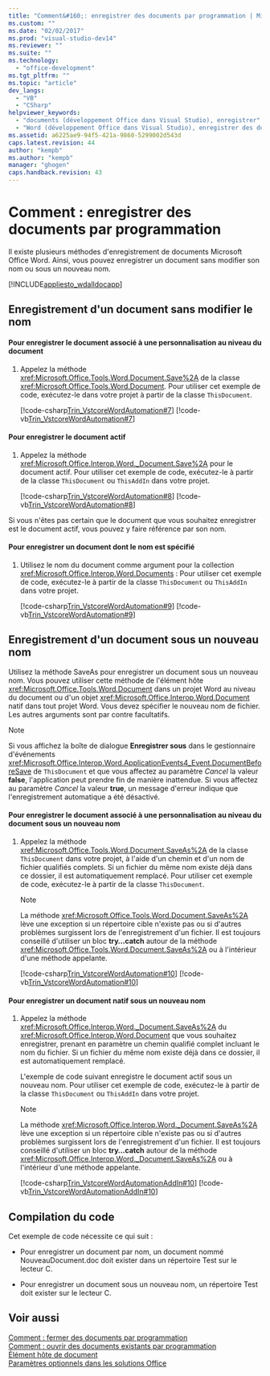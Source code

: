 ```yaml
---
title: "Comment&#160;: enregistrer des documents par programmation | Microsoft Docs"
ms.custom: ""
ms.date: "02/02/2017"
ms.prod: "visual-studio-dev14"
ms.reviewer: ""
ms.suite: ""
ms.technology: 
  - "office-development"
ms.tgt_pltfrm: ""
ms.topic: "article"
dev_langs: 
  - "VB"
  - "CSharp"
helpviewer_keywords: 
  - "documents (développement Office dans Visual Studio), enregistrer"
  - "Word (développement Office dans Visual Studio), enregistrer des documents"
ms.assetid: a6225ae9-94f5-421a-9860-5299002d543d
caps.latest.revision: 44
author: "kempb"
ms.author: "kempb"
manager: "ghogen"
caps.handback.revision: 43
---
```

# Comment&#160;: enregistrer des documents par programmation
  Il existe plusieurs méthodes d'enregistrement de documents Microsoft Office Word.  Ainsi, vous pouvez enregistrer un document sans modifier son nom ou sous un nouveau nom.  
  
 [!INCLUDE[appliesto_wdalldocapp](../vsto/includes/appliesto-wdalldocapp-md.md)]  
  
## Enregistrement d'un document sans modifier le nom  
  
#### Pour enregistrer le document associé à une personnalisation au niveau du document  
  
1.  Appelez la méthode <xref:Microsoft.Office.Tools.Word.Document.Save%2A> de la classe <xref:Microsoft.Office.Tools.Word.Document>.  Pour utiliser cet exemple de code, exécutez\-le dans votre projet à partir de la classe `ThisDocument`.  
  
     [!code-csharp[Trin_VstcoreWordAutomation#7](../snippets/csharp/VS_Snippets_OfficeSP/Trin_VstcoreWordAutomation/CS/ThisDocument.cs#7)]
     [!code-vb[Trin_VstcoreWordAutomation#7](../snippets/visualbasic/VS_Snippets_OfficeSP/Trin_VstcoreWordAutomation/VB/ThisDocument.vb#7)]  
  
#### Pour enregistrer le document actif  
  
1.  Appelez la méthode <xref:Microsoft.Office.Interop.Word._Document.Save%2A> pour le document actif.  Pour utiliser cet exemple de code, exécutez\-le à partir de la classe `ThisDocument` ou `ThisAddIn` dans votre projet.  
  
     [!code-csharp[Trin_VstcoreWordAutomation#8](../snippets/csharp/VS_Snippets_OfficeSP/Trin_VstcoreWordAutomation/CS/ThisDocument.cs#8)]
     [!code-vb[Trin_VstcoreWordAutomation#8](../snippets/visualbasic/VS_Snippets_OfficeSP/Trin_VstcoreWordAutomation/VB/ThisDocument.vb#8)]  
  
 Si vous n'êtes pas certain que le document que vous souhaitez enregistrer est le document actif, vous pouvez y faire référence par son nom.  
  
#### Pour enregistrer un document dont le nom est spécifié  
  
1.  Utilisez le nom du document comme argument pour la collection <xref:Microsoft.Office.Interop.Word.Documents> :  Pour utiliser cet exemple de code, exécutez\-le à partir de la classe `ThisDocument` ou `ThisAddIn` dans votre projet.  
  
     [!code-csharp[Trin_VstcoreWordAutomation#9](../snippets/csharp/VS_Snippets_OfficeSP/Trin_VstcoreWordAutomation/CS/ThisDocument.cs#9)]
     [!code-vb[Trin_VstcoreWordAutomation#9](../snippets/visualbasic/VS_Snippets_OfficeSP/Trin_VstcoreWordAutomation/VB/ThisDocument.vb#9)]  
  
## Enregistrement d'un document sous un nouveau nom  
 Utilisez la méthode SaveAs pour enregistrer un document sous un nouveau nom.  Vous pouvez utiliser cette méthode de l'élément hôte <xref:Microsoft.Office.Tools.Word.Document> dans un projet Word au niveau du document ou d'un objet <xref:Microsoft.Office.Interop.Word.Document> natif dans tout projet Word.  Vous devez spécifier le nouveau nom de fichier. Les autres arguments sont par contre facultatifs.  
  
> [!NOTE]  
>  Si vous affichez la boîte de dialogue **Enregistrer sous** dans le gestionnaire d'événements <xref:Microsoft.Office.Interop.Word.ApplicationEvents4_Event.DocumentBeforeSave> de `ThisDocument` et que vous affectez au paramètre *Cancel* la valeur **false**, l'application peut prendre fin de manière inattendue.  Si vous affectez au paramètre *Cancel* la valeur **true**, un message d'erreur indique que l'enregistrement automatique a été désactivé.  
  
#### Pour enregistrer le document associé à une personnalisation au niveau du document sous un nouveau nom  
  
1.  Appelez la méthode <xref:Microsoft.Office.Tools.Word.Document.SaveAs%2A> de la classe `ThisDocument` dans votre projet, à l'aide d'un chemin et d'un nom de fichier qualifiés complets.  Si un fichier du même nom existe déjà dans ce dossier, il est automatiquement remplacé.  Pour utiliser cet exemple de code, exécutez\-le à partir de la classe `ThisDocument`.  
  
    > [!NOTE]  
    >  La méthode <xref:Microsoft.Office.Tools.Word.Document.SaveAs%2A> lève une exception si un répertoire cible n'existe pas ou si d'autres problèmes surgissent lors de l'enregistrement d'un fichier.  Il est toujours conseillé d'utiliser un bloc **try…catch** autour de la méthode <xref:Microsoft.Office.Tools.Word.Document.SaveAs%2A> ou à l'intérieur d'une méthode appelante.  
  
     [!code-csharp[Trin_VstcoreWordAutomation#10](../snippets/csharp/VS_Snippets_OfficeSP/Trin_VstcoreWordAutomation/CS/ThisDocument.cs#10)]
     [!code-vb[Trin_VstcoreWordAutomation#10](../snippets/visualbasic/VS_Snippets_OfficeSP/Trin_VstcoreWordAutomation/VB/ThisDocument.vb#10)]  
  
#### Pour enregistrer un document natif sous un nouveau nom  
  
1.  Appelez la méthode <xref:Microsoft.Office.Interop.Word._Document.SaveAs%2A> du <xref:Microsoft.Office.Interop.Word.Document> que vous souhaitez enregistrer, prenant en paramètre un chemin qualifié complet incluant le nom du fichier.  Si un fichier du même nom existe déjà dans ce dossier, il est automatiquement remplacé.  
  
     L'exemple de code suivant enregistre le document actif sous un nouveau nom.  Pour utiliser cet exemple de code, exécutez\-le à partir de la classe `ThisDocument` ou `ThisAddIn` dans votre projet.  
  
    > [!NOTE]  
    >  La méthode <xref:Microsoft.Office.Interop.Word._Document.SaveAs%2A> lève une exception si un répertoire cible n'existe pas ou si d'autres problèmes surgissent lors de l'enregistrement d'un fichier.  Il est toujours conseillé d'utiliser un bloc **try…catch** autour de la méthode <xref:Microsoft.Office.Interop.Word._Document.SaveAs%2A> ou à l'intérieur d'une méthode appelante.  
  
     [!code-csharp[Trin_VstcoreWordAutomationAddIn#10](../snippets/csharp/VS_Snippets_OfficeSP/Trin_VstcoreWordAutomationAddIn/CS/ThisAddIn.cs#10)]
     [!code-vb[Trin_VstcoreWordAutomationAddIn#10](../snippets/visualbasic/VS_Snippets_OfficeSP/Trin_VstcoreWordAutomationAddIn/VB/ThisAddIn.vb#10)]  
  
## Compilation du code  
 Cet exemple de code nécessite ce qui suit :  
  
-   Pour enregistrer un document par nom, un document nommé NouveauDocument.doc doit exister dans un répertoire Test sur le lecteur C.  
  
-   Pour enregistrer un document sous un nouveau nom, un répertoire Test doit exister sur le lecteur C.  
  
## Voir aussi  
 [Comment : fermer des documents par programmation](../vsto/how-to-programmatically-close-documents.md)   
 [Comment : ouvrir des documents existants par programmation](../vsto/how-to-programmatically-open-existing-documents.md)   
 [Élément hôte de document](../vsto/document-host-item.md)   
 [Paramètres optionnels dans les solutions Office](../vsto/optional-parameters-in-office-solutions.md)  
  
  